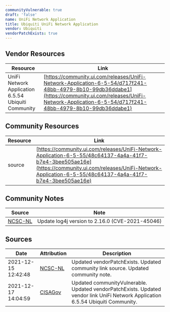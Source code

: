 ```yaml
---
communityVulnerable: true
draft: 'false'
name: UniFi Network Application
title: Ubiquiti UniFi Network Application
vendor: Ubiquiti
vendorPatchExists: true
---
```


## Vendor Resources
| Resource | Link |
| --- | --- |
| UniFi Network Application 6.5.54  Ubiquiti Community | [https://community.ui.com/releases/UniFi-Network-Application-6-5-54/d717f241-48bb-4979-8b10-99db36ddabe1](https://community.ui.com/releases/UniFi-Network-Application-6-5-54/d717f241-48bb-4979-8b10-99db36ddabe1) |

## Community Resources
| Resource | Link |
| --- | --- |
| source | [https://community.ui.com/releases/UniFi-Network-Application-6-5-55/48c64137-4a4a-41f7-b7e4-3bee505ae16e](https://community.ui.com/releases/UniFi-Network-Application-6-5-55/48c64137-4a4a-41f7-b7e4-3bee505ae16e) |

## Community Notes
| Source | Note |
| --- | --- |
| [NCSC-NL](https://github.com/NCSC-NL/log4shell/blob/main/software/README.md) | Update log4j version to 2.16.0 (CVE-2021-45046) |

## Sources
| Date | Attribution | Description |
| --- | --- | --- |
| 2021-12-15 12:42:48 | [NCSC-NL](https://github.com/NCSC-NL/log4shell/blob/main/software/README.md) | Updated vendorPatchExists. Updated community link source. Updated community note.  |
| 2021-12-17 14:04:59 | [CISAGov](https://raw.githubusercontent.com/cisagov/log4j-affected-db/develop/README.md) | Updated communityVulnerable. Updated vendorPatchExists. Updated vendor link UniFi Network Application 6.5.54  Ubiquiti Community.  |

